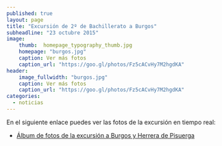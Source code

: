 ```yaml
---
published: true
layout: page
title: "Excursión de 2º de Bachillerato a Burgos"
subheadline: "23 octubre 2015"
image:
    thumb:  homepage_typography_thumb.jpg
    homepage: "burgos.jpg"
    caption: Ver más fotos
    caption_url: "https://goo.gl/photos/Fz5cACvHy7M2hgdKA"
header:
    image_fullwidth: "burgos.jpg"
    caption: Ver más fotos
    caption_url: "https://goo.gl/photos/Fz5cACvHy7M2hgdKA"
categories:
  - noticias
---
```




En el siguiente enlace puedes ver las fotos de la excursión en tiempo real:

* [Álbum de fotos de la excursión a Burgos y Herrera de Pisuerga](https://goo.gl/photos/Fz5cACvHy7M2hgdKA)
